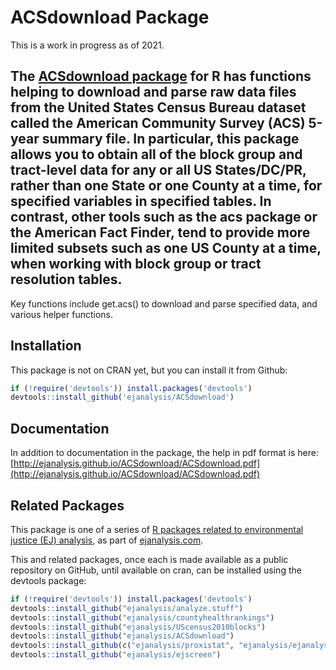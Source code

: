 # ACSdownload Package 

This is a work in progress as of 2021.

## The [ACSdownload package](http://ejanalysis.github.io/ACSdownload/) for R has functions helping to download and parse raw data files from the United States Census Bureau dataset called the American Community Survey (ACS) 5-year summary file. In particular, this package allows you to obtain all of the block group and tract-level data for any or all US States/DC/PR, rather than one State or one County at a time, for specified variables in specified tables. In contrast, other tools such as the acs package or the American Fact Finder, tend to provide more limited subsets such as one US County at a time, when working with block group or tract resolution tables.

Key functions include get.acs() to download and parse specified data, and various helper functions.

## Installation

This package is not on CRAN yet, but you can install it from Github:

```r
if (!require('devtools')) install.packages('devtools')
devtools::install_github('ejanalysis/ACSdownload')
```

## Documentation

In addition to documentation in the package, the help in pdf format is here:
[http://ejanalysis.github.io/ACSdownload/ACSdownload.pdf](http://ejanalysis.github.io/ACSdownload/ACSdownload.pdf)

## Related Packages

This package is one of a series of [R packages related to environmental justice (EJ) analysis](http://ejanalysis.github.io/), as part of [ejanalysis.com](http://www.ejanalysis.com).  

This and related packages, once each is made available as a public repository on GitHub, until available on cran, can be installed using the devtools package: 

```r
if (!require('devtools')) install.packages('devtools')
devtools::install_github("ejanalysis/analyze.stuff")  
devtools::install_github("ejanalysis/countyhealthrankings")  
devtools::install_github("ejanalysis/UScensus2010blocks")  
devtools::install_github("ejanalysis/ACSdownload")  
devtools::install_github(c("ejanalysis/proxistat", "ejanalysis/ejanalysis"))
devtools::install_github("ejanalysis/ejscreen")
```



